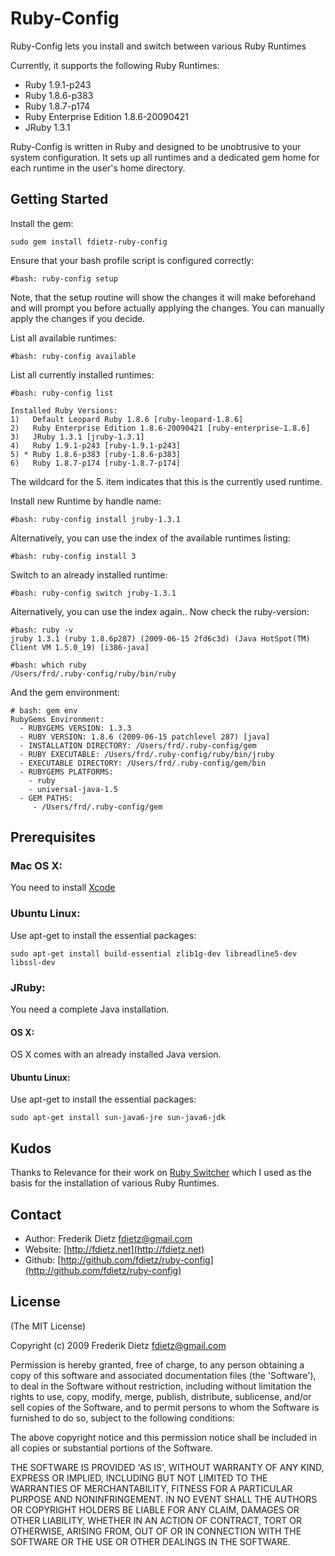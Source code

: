 # Ruby-Config

Ruby-Config lets you install and switch between various Ruby Runtimes

Currently, it supports the following Ruby Runtimes:

* Ruby 1.9.1-p243
* Ruby 1.8.6-p383
* Ruby 1.8.7-p174
* Ruby Enterprise Edition 1.8.6-20090421
* JRuby 1.3.1

Ruby-Config is written in Ruby and designed to be unobtrusive to your system configuration.
It sets up all runtimes and a dedicated gem home for each runtime in the user's 
home directory. 

## Getting Started

Install the gem:

	sudo gem install fdietz-ruby-config
	
Ensure that your bash profile script is configured correctly:

	#bash: ruby-config setup
	
Note, that the setup routine will show the changes it will make beforehand and will prompt you
before actually applying the changes. You can manually apply the changes if you decide.

List all available runtimes:

	#bash: ruby-config available
	

List all currently installed runtimes:

	#bash: ruby-config list

	Installed Ruby Versions:
	1)   Default Leopard Ruby 1.8.6 [ruby-leopard-1.8.6]
	2)   Ruby Enterprise Edition 1.8.6-20090421 [ruby-enterprise-1.8.6]
	3)   JRuby 1.3.1 [jruby-1.3.1]
	4)   Ruby 1.9.1-p243 [ruby-1.9.1-p243]
	5) * Ruby 1.8.6-p383 [ruby-1.8.6-p383]
	6)   Ruby 1.8.7-p174 [ruby-1.8.7-p174]

The wildcard for the 5. item indicates that this is the currently used runtime.
	
Install new Runtime by handle name:

	#bash: ruby-config install jruby-1.3.1
	
Alternatively, you can use the index of the available runtimes listing:

	#bash: ruby-config install 3

Switch to an already installed runtime:

	#bash: ruby-config switch jruby-1.3.1
	
Alternatively, you can use the index again.. Now check the ruby-version:

	#bash: ruby -v
	jruby 1.3.1 (ruby 1.8.6p287) (2009-06-15 2fd6c3d) (Java HotSpot(TM) Client VM 1.5.0_19) [i386-java]
	
	#bash: which ruby
	/Users/frd/.ruby-config/ruby/bin/ruby
	
And the gem environment:

	# bash: gem env
	RubyGems Environment:
	  - RUBYGEMS VERSION: 1.3.3
	  - RUBY VERSION: 1.8.6 (2009-06-15 patchlevel 287) [java]
	  - INSTALLATION DIRECTORY: /Users/frd/.ruby-config/gem
	  - RUBY EXECUTABLE: /Users/frd/.ruby-config/ruby/bin/jruby
	  - EXECUTABLE DIRECTORY: /Users/frd/.ruby-config/gem/bin
	  - RUBYGEMS PLATFORMS:
	    - ruby
	    - universal-java-1.5
	  - GEM PATHS:
	     - /Users/frd/.ruby-config/gem
	
## Prerequisites

### Mac OS X: 
You need to install [Xcode](http://developer.apple.com/technology/Xcode.html)

### Ubuntu Linux:
Use apt-get to install the essential packages:

	sudo apt-get install build-essential zlib1g-dev libreadline5-dev libssl-dev

### JRuby:

You need a complete Java installation.

#### OS X: 
OS X comes with an already installed Java version.

#### Ubuntu Linux:
Use apt-get to install the essential packages:

 	sudo apt-get install sun-java6-jre sun-java6-jdk
	
## Kudos

Thanks to Relevance for their work on [Ruby Switcher](http://github.com/relevance/etc/blob/3d607c8ac2f76077f27c3cbc0140b04a89f546be/bash/ruby_switcher.sh) which I used as the basis for the installation of various Ruby Runtimes.

## Contact
* Author: Frederik Dietz <fdietz@gmail.com>
* Website: [http://fdietz.net](http://fdietz.net) 
* Github: [http://github.com/fdietz/ruby-config](http://github.com/fdietz/ruby-config)


## License

(The MIT License)

Copyright (c) 2009 Frederik Dietz <fdietz@gmail.com>

Permission is hereby granted, free of charge, to any person obtaining
a copy of this software and associated documentation files (the
'Software'), to deal in the Software without restriction, including
without limitation the rights to use, copy, modify, merge, publish,
distribute, sublicense, and/or sell copies of the Software, and to
permit persons to whom the Software is furnished to do so, subject to
the following conditions:

The above copyright notice and this permission notice shall be
included in all copies or substantial portions of the Software.

THE SOFTWARE IS PROVIDED 'AS IS', WITHOUT WARRANTY OF ANY KIND,
EXPRESS OR IMPLIED, INCLUDING BUT NOT LIMITED TO THE WARRANTIES OF
MERCHANTABILITY, FITNESS FOR A PARTICULAR PURPOSE AND NONINFRINGEMENT.
IN NO EVENT SHALL THE AUTHORS OR COPYRIGHT HOLDERS BE LIABLE FOR ANY
CLAIM, DAMAGES OR OTHER LIABILITY, WHETHER IN AN ACTION OF CONTRACT,
TORT OR OTHERWISE, ARISING FROM, OUT OF OR IN CONNECTION WITH THE
SOFTWARE OR THE USE OR OTHER DEALINGS IN THE SOFTWARE.
